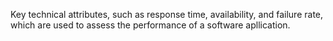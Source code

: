 
Key technical attributes, such as response time, availability, and failure rate, which are used to assess the performance of a software apllication.
